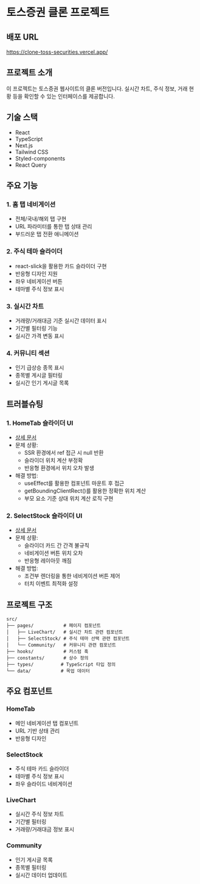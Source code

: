 # 토스증권 클론 프로젝트

## 배포 URL

https://clone-toss-securities.vercel.app/

## 프로젝트 소개

이 프로젝트는 토스증권 웹사이트의 클론 버전입니다. 실시간 차트, 주식 정보, 거래 현황 등을 확인할 수 있는 인터페이스를 제공합니다.

## 기술 스택

- React
- TypeScript
- Next.js
- Tailwind CSS
- Styled-components
- React Query

## 주요 기능

### 1. 홈 탭 네비게이션

- 전체/국내/해외 탭 구현
- URL 파라미터를 통한 탭 상태 관리
- 부드러운 탭 전환 애니메이션

### 2. 주식 테마 슬라이더

- react-slick을 활용한 카드 슬라이더 구현
- 반응형 디자인 지원
- 좌우 네비게이션 버튼
- 테마별 주식 정보 표시

### 3. 실시간 차트

- 거래량/거래대금 기준 실시간 데이터 표시
- 기간별 필터링 기능
- 실시간 가격 변동 표시

### 4. 커뮤니티 섹션

- 인기 급상승 종목 표시
- 종목별 게시글 필터링
- 실시간 인기 게시글 목록

## 트러블슈팅

### 1. HomeTab 슬라이더 UI

- [상세 문서](docs/troubleshooting/components/HomeTabSlider.md)
- 문제 상황:
  - SSR 환경에서 ref 접근 시 null 반환
  - 슬라이더 위치 계산 부정확
  - 반응형 환경에서 위치 오차 발생
- 해결 방법:
  - useEffect를 활용한 컴포넌트 마운트 후 접근
  - getBoundingClientRect()를 활용한 정확한 위치 계산
  - 부모 요소 기준 상대 위치 계산 로직 구현

### 2. SelectStock 슬라이더 UI

- [상세 문서](docs/troubleshooting/components/SliderContent.md)
- 문제 상황:
  - 슬라이더 카드 간 간격 불규칙
  - 네비게이션 버튼 위치 오차
  - 반응형 레이아웃 깨짐
- 해결 방법:
  - 조건부 렌더링을 통한 네비게이션 버튼 제어
  - 터치 이벤트 최적화 설정

## 프로젝트 구조

```
src/
├── pages/           # 페이지 컴포넌트
│   ├── LiveChart/   # 실시간 차트 관련 컴포넌트
│   ├── SelectStock/ # 주식 테마 선택 관련 컴포넌트
│   └── Community/   # 커뮤니티 관련 컴포넌트
├── hooks/           # 커스텀 훅
├── constants/       # 상수 정의
├── types/          # TypeScript 타입 정의
└── data/           # 목업 데이터
```

## 주요 컴포넌트

### HomeTab

- 메인 네비게이션 탭 컴포넌트
- URL 기반 상태 관리
- 반응형 디자인

### SelectStock

- 주식 테마 카드 슬라이더
- 테마별 주식 정보 표시
- 좌우 슬라이드 네비게이션

### LiveChart

- 실시간 주식 정보 차트
- 기간별 필터링
- 거래량/거래대금 정보 표시

### Community

- 인기 게시글 목록
- 종목별 필터링
- 실시간 데이터 업데이트
